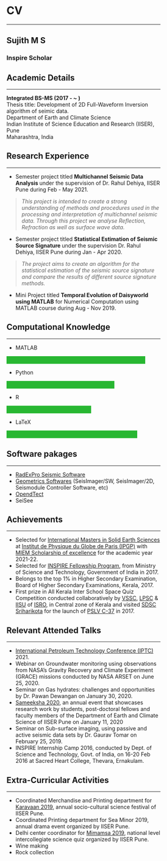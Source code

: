 # CV
***
## Sujith M S
### Inspire Scholar


## Academic Details
***

**Integrated BS-MS (2017 - ~ )** \
Thesis title: Development of 2D Full-Waveform Inversion algorithm of seimic data. \
Department of Earth and Climate Science \
Indian Institute of Science Education and Research (IISER), Pune \
Maharashtra, India


##  Research Experience
***
* <p> Semester project titled <strong> Multichannel Seismic Data Analysis </strong> under the supervision of Dr. Rahul Dehiya, IISER Pune during Feb - May 2021. </p>
> <em>This project is intended to create a strong understanding of methods and procedures used in the processing and interpretation of multichannel seismic data. Through this project we analyse Reflection, Refraction as well as surface wave data.</em>
* <p> Semester project titled <strong> Statistical Estimation of Seismic Source Signature </strong> under the supervision Dr. Rahul Dehiya, IISER Pune during Jan - Apr 2020. </p>
> <em> The project aims to create an algorithm for the statistical estimation of the seismic source signature and compare the results of different source signature methods. </em>

* Mini Project titled **Temporal Evolution of Daisyworld using MATLAB** for Numerical Computation using MATLAB course during Aug - Nov 2019.


## Computational Knowledge
***
<style>
* {box-sizing:border-box}

.container { 
  width: 100%;
  height: 2px
  align-content: left;
  \\border: 1px solid #ddd;
  \\background-color: #ddd; 
}

.skills {
  text-align: right; 
  padding-top: 10px;
  padding-bottom: 10px;
  color: white;
}

.matlab {width: 90%; background-color: #28B732;} 
.python {width: 70%; background-color: #28B732;} 
.r {width: 55%; background-color: #28B732;} 
.latex {width: 85%; background-color: #28B732;
</style>

*  <p>MATLAB</p>
  <div class="container">
   <div class="skills matlab"></div>
  </div>

*  <p>Python</p>
  <div class="container">
  <div class="skills python"></div>
  </div>

*  <p>R</p>
  <div class="container">
  <div class="skills r"></div>
  </div>

*  <p>LaTeX</p>
  <div class="container">
  <div class="skills latex"></div>
  </div>

## Software pakages
***
* [RadExPro Seismic Software](https://radexpro.com/)
* [Geometrics Softwares](https://www.geometrics.com/software/) (SeisImager/SW, SeisImager/2D, Seismodule Controller Software, etc)
* [OpendTect](https://www.dgbes.com/)
* SeiSee


## Achievements
***
* Selected for [International Masters in Solid Earth Sciences](http://www.ipgp.fr/fr/master/international-master-in-solid-earth-sciences) at [Institut de Physique du Globe de Paris (IPGP)](https://www.ipgp.fr/fr) with [MIEM Scholarship of excellence](https://u-paris.fr/en/call-for-applications-international-students-miem-scholarship-program/) for the academic year 2021-22.
* Selected for [INSPIRE Fellowship Program](http://online-inspire.gov.in/Account/INSPIREProgramme), from Ministry of Science and Technology, Government of       India in 2017.
* Belongs to the top 1% in Higher Secondary Examination, Board of Higher Secondary Examinations, Kerala, 2017.
* First prize in All Kerala Inter School Space Quiz Competition conducted collaboratively by [VSSC](http://www.vssc.gov.in/), [LPSC](https://www.lpsc.gov.in/) & [IISU](https://www.isro.gov.in/about-isro/isro-inertial-systems-unit-iisu) of [ISRO](https://www.isro.gov.in/), 
  in Central zone of Kerala and visited [SDSC Sriharikota](https://en.wikipedia.org/wiki/Satish_Dhawan_Space_Centre) for the launch of [PSLV C-37](https://en.wikipedia.org/wiki/PSLV-C37) in 2017.

## Relevant Attended Talks
***
* [International Petroleum Technology Conference (IPTC)](http://iptcnet.org/) 2021.
* Webinar on Groundwater monitoring using observations from NASA’s Gravity Recovery and Climate Experiment (GRACE) missions conducted by
  NASA ARSET on June 25, 2020.
* Seminar on Gas hydrates: challenges and opportunities by Dr. Pawan Dewangan on January 30, 2020.
* [Sameeksha 2020](https://www.iiserpune.ac.in/colloquia-seminars/1299), an annual event that showcases research work by students, post-doctoral fellows and faculty members of the Department of Earth and Climate Science of IISER Pune on January 11, 2020
* Seminar on Sub-surface imaging, using passive and active seismic data sets by Dr. Gaurav Tomar on February 25, 2019.
* INSPIRE Internship Camp 2016, conducted by Dept. of Science and Technology, Govt. of India, on 16-20 Feb 2016 at Sacred Heart College, Thevara, Ernakulam.

## Extra-Curricular Activities
***
* Coordinated Merchandise and Printing department for [Karavaan 2019](https://en.wikipedia.org/wiki/Karavaan), annual socio-cultural science festival of IISER Pune.
* Coordinated Printing department for Sea Minor 2019, annual drama event organized by IISER Pune.
* Delhi center coordinator for [Mimamsa 2019](https://en.wikipedia.org/wiki/Mimamsa-IISER), national level intercollegiate science quiz organized by IISER Pune.
* Wine making
* Rock collection
